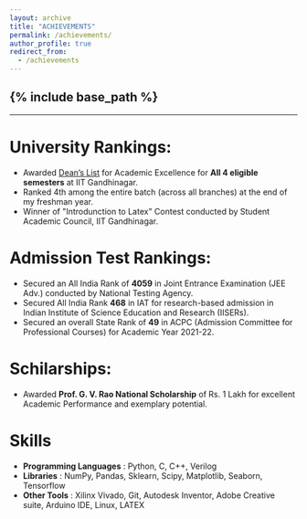 ```yaml
---
layout: archive
title: "ACHIEVEMENTS"
permalink: /achievements/
author_profile: true
redirect_from:
  - /achievements
---
```


{% include base_path %}
-----
-----


University Rankings:
======
* Awarded [Dean’s List](https://www.iitgn.ac.in/students/deanslist) for Academic Excellence for **All 4 eligible semesters** at IIT Gandhinagar.
* Ranked 4th among the entire batch (across all branches) at the end of my freshman year.
* Winner of "Introdunction to Latex" Contest conducted by Student Academic Council, IIT Gandhinagar.
  
Admission Test Rankings:
======
* Secured an All India Rank of **4059** in Joint Entrance Examination (JEE Adv.) conducted by National Testing Agency.
* Secured All India Rank **468** in IAT for research-based admission in Indian Institute of Science Education and Research (IISERs).
* Secured an overall State Rank of **49** in ACPC (Admission Committee for Professional Courses) for Academic Year 2021-22.

Schilarships:
=====
* Awarded **Prof. G. V. Rao National Scholarship** of Rs. 1 Lakh for excellent Academic Performance and exemplary potential.

<!-- Projects:
======
  <ul>{% for post in site.teaching reversed %}
    {% include archive-single-cv.html %}
  {% endfor %}</ul> -->
  
Skills
======
* __Programming Languages__ : Python, C, C++, Verilog
* __Libraries__ : NumPy, Pandas, Sklearn, Scipy, Matplotlib, Seaborn, Tensorflow
* __Other Tools__ : Xilinx Vivado, Git, Autodesk Inventor, Adobe Creative suite, Arduino IDE, Linux, LATEX

<!-- Publications
======
  <ul>{% for post in site.publications reversed %}
    {% include archive-single-cv.html %}
  {% endfor %}</ul>
  
Talks
======
  <ul>{% for post in site.talks reversed %}
    {% include archive-single-talk-cv.html  %}
  {% endfor %}</ul>
  
  
Service and leadership
======
* Currently signed in to 43 different slack teams -->
